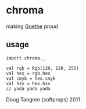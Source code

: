 # chroma

making [Goethe](http://en.wikipedia.org/wiki/Goethe) proud

## usage

    import chroma._

    val rgb = Rgb(120, 120, 255)
    val hex = rgb.hex
    val cmyk = hex.cmyk
    val hsv = hex.hsv
    // yada yada yada


Doug Tangren (softprops) 2011
